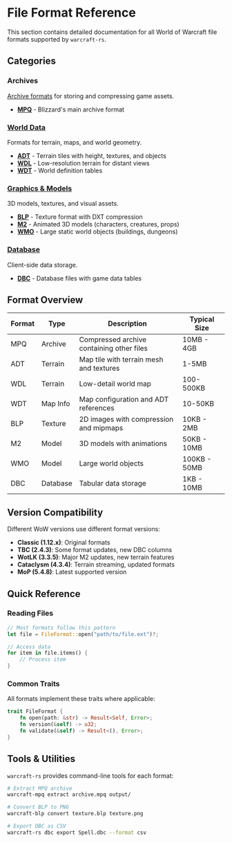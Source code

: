 # File Format Reference

This section contains detailed documentation for all World of Warcraft file
formats supported by `warcraft-rs`.

## Categories

### Archives

[Archive formats](archives/) for storing and compressing game assets.

- **[MPQ](archives/mpq.md)** - Blizzard's main archive format

### [World Data](world-data/)

Formats for terrain, maps, and world geometry.

- **[ADT](world-data/adt.md)** - Terrain tiles with height, textures, and objects
- **[WDL](world-data/wdl.md)** - Low-resolution terrain for distant views
- **[WDT](world-data/wdt.md)** - World definition tables

### [Graphics & Models](graphics/)

3D models, textures, and visual assets.

- **[BLP](graphics/blp.md)** - Texture format with DXT compression
- **[M2](graphics/m2.md)** - Animated 3D models (characters, creatures, props)
- **[WMO](graphics/wmo.md)** - Large static world objects (buildings, dungeons)

### [Database](database/)

Client-side data storage.

- **[DBC](database/dbc.md)** - Database files with game data tables

## Format Overview

| Format | Type | Description | Typical Size |
|--------|------|-------------|--------------|
| MPQ | Archive | Compressed archive containing other files | 10MB - 4GB |
| ADT | Terrain | Map tile with terrain mesh and textures | 1-5MB |
| WDL | Terrain | Low-detail world map | 100-500KB |
| WDT | Map Info | Map configuration and ADT references | 10-50KB |
| BLP | Texture | 2D images with compression and mipmaps | 10KB - 2MB |
| M2 | Model | 3D models with animations | 50KB - 10MB |
| WMO | Model | Large world objects | 100KB - 50MB |
| DBC | Database | Tabular data storage | 1KB - 10MB |

## Version Compatibility

Different WoW versions use different format versions:

- **Classic (1.12.x)**: Original formats
- **TBC (2.4.3)**: Some format updates, new DBC columns
- **WotLK (3.3.5)**: Major M2 updates, new terrain features
- **Cataclysm (4.3.4)**: Terrain streaming, updated formats
- **MoP (5.4.8)**: Latest supported version

## Quick Reference

### Reading Files

```rust
// Most formats follow this pattern
let file = FileFormat::open("path/to/file.ext")?;

// Access data
for item in file.items() {
    // Process item
}
```

### Common Traits

All formats implement these traits where applicable:

```rust
trait FileFormat {
    fn open(path: &str) -> Result<Self, Error>;
    fn version(&self) -> u32;
    fn validate(&self) -> Result<(), Error>;
}
```

## Tools & Utilities

`warcraft-rs` provides command-line tools for each format:

```bash
# Extract MPQ archive
warcraft-mpq extract archive.mpq output/

# Convert BLP to PNG
warcraft-blp convert texture.blp texture.png

# Export DBC as CSV
warcraft-rs dbc export Spell.dbc --format csv
```
